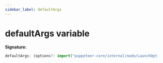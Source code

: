 ```yaml
---
sidebar_label: defaultArgs
---
```


# defaultArgs variable

**Signature:**

```typescript
defaultArgs: (options?: import("puppeteer-core/internal/node/LaunchOptions.js").BrowserLaunchArgumentOptions | undefined) => string[]
```
